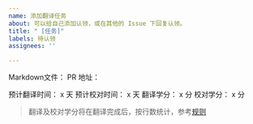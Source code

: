 ```yaml
---
name: 添加翻译任务
about: 可以给自己添加认领，或在其他的 Issue 下回复认领。
title: " [任务]"
labels: 待认领
assignees: ''

---
```


Markdown文件： 
PR 地址：

预计翻译时间： x 天
预计校对时间： x 天
翻译学分： x 分
校对学分： x 分

> 翻译及校对学分将在翻译完成后，按行数统计，参考[规则](https://learnblockchain.cn/article/796)
